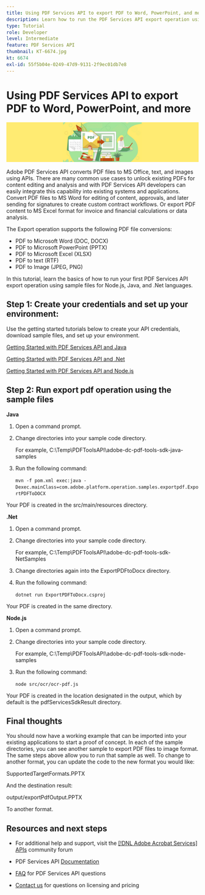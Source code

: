 ```yaml
---
title: Using PDF Services API to export PDF to Word, PowerPoint, and more
description: Learn how to run the PDF Services API export operation using sample files for Node.js, Java, and .Net languages
type: Tutorial
role: Developer
level: Intermediate
feature: PDF Services API
thumbnail: KT-6674.jpg
kt: 6674
exl-id: 55f5b04e-0249-47d9-9131-2f9ec01db7e8
---
```

# Using PDF Services API to export PDF to Word, PowerPoint, and more

![Create PDF Hero Image](assets/ExportPDF_hero.jpg)

Adobe PDF Services API converts PDF files to MS Office, text, and images using APIs. There are many common use cases to unlock existing PDFs for content editing and analysis and with PDF Services API developers can easily integrate this capability into existing systems and applications. Convert PDF files to MS Word for editing of content, approvals, and later sending for signatures to create custom contract workflows. Or export PDF content to MS Excel format for invoice and financial calculations or data analysis.

The Export operation supports the following PDF file conversions:

* PDF to Microsoft Word (DOC, DOCX)
* PDF to Microsoft PowerPoint (PPTX)
* PDF to Microsoft Excel (XLSX)
* PDF to text (RTF)
* PDF to Image (JPEG, PNG)

In this tutorial, learn the basics of how to run your first PDF Services API export operation using sample files for Node.js, Java, and .Net languages.

## Step 1: Create your credentials and set up your environment:

Use the getting started tutorials below to create your API credentials, download sample files, and set up your environment.

[Getting Started with PDF Services API and Java](gettingstartedjava.md)

[Getting Started with PDF Services API and .Net](gettingstartednet.md)

[Getting Started with PDF Services API and Node.js](createpdffromhtml.md)

## Step 2: Run export pdf operation using the sample files

**Java**

1. Open a command prompt.

1. Change directories into your sample code directory.

    For example, C:\Temp\PDFToolsAPI\adobe-dc-pdf-tools-sdk-java-samples

1. Run the following command:

    `mvn -f pom.xml exec:java -Dexec.mainClass=com.adobe.platform.operation.samples.exportpdf.ExportPDFToDOCX`

Your PDF is created in the src/main/resources directory.

**.Net**

1. Open a command prompt.

1. Change directories into your sample code directory.

    For example, C:\Temp\PDFToolsAPI\adobe-dc-pdf-tools-sdk-NetSamples

1. Change directories again into the ExportPDFtoDocx directory.

1. Run the following command:

    `dotnet run ExportPDFToDocx.csproj`

Your PDF is created in the same directory.

**Node.js**

1. Open a command prompt.

1. Change directories into your sample code directory.

    For example, C:\Temp\PDFToolsAPI\adobe-dc-pdf-tools-sdk-node-samples

1. Run the following command:

    `node src/ocr/ocr-pdf.js`

Your PDF is created in the location designated in the output, which by default is the pdfServicesSdkResult directory.

## Final thoughts

You should now have a working example that can be imported into your existing applications to start a proof of concept. In each of the sample directories, you can see another sample to export PDF files to image format. The same steps above allow you to run that sample as well. To change to another format, you can update the code to the new format you would like:

SupportedTargetFormats.PPTX

And the destination result:

output/exportPdfOutput.PPTX

To another format.

## Resources and next steps

* For additional help and support, visit the [[!DNL Adobe Acrobat Services] APIs](https://community.adobe.com/t5/document-cloud-sdk/bd-p/Document-Cloud-SDK?page=1&sort=latest_replies&filter=all) community forum

* PDF Services API [Documentation](https://www.adobe.com/go/pdftoolsapi_doc)

* [FAQ](https://community.adobe.com/t5/document-cloud-sdk/faq-for-document-services-pdf-tools-api/m-p/10726197) for PDF Services API questions

* [Contact us](https://www.adobe.com/go/pdftoolsapi_requestform) for questions on licensing and pricing
